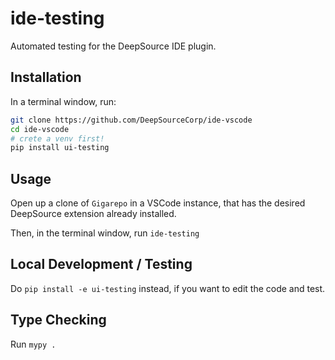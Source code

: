 # ide-testing

Automated testing for the DeepSource IDE plugin.

## Installation

In a terminal window, run:

```bash
git clone https://github.com/DeepSourceCorp/ide-vscode
cd ide-vscode
# crete a venv first!
pip install ui-testing
```

## Usage

Open up a clone of `Gigarepo` in a VSCode instance, that has the desired
DeepSource extension already installed.

Then, in the terminal window, run `ide-testing`

## Local Development / Testing

Do `pip install -e ui-testing` instead, if you want to edit the code and test.

## Type Checking

Run `mypy .`
